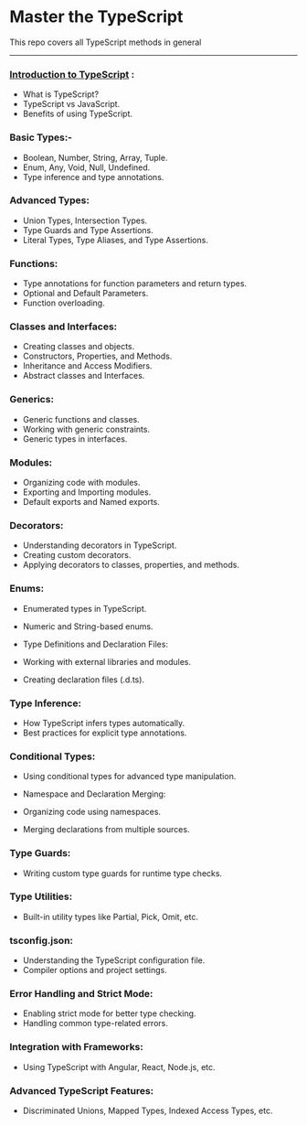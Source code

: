 # Master the TypeScript
This repo covers all TypeScript methods in general

---
### [Introduction to TypeScript](https://github.com/TheAbhiPatel/master_the_typescript/blob/main/introduction-to-typeScript.md) :

- What is TypeScript?
- TypeScript vs JavaScript.
- Benefits of using TypeScript.

### Basic Types:- 

- Boolean, Number, String, Array, Tuple.
- Enum, Any, Void, Null, Undefined.
- Type inference and type annotations.

### Advanced Types:

- Union Types, Intersection Types.
- Type Guards and Type Assertions.
- Literal Types, Type Aliases, and Type Assertions.

### Functions:

- Type annotations for function parameters and return types.
- Optional and Default Parameters.
- Function overloading.

### Classes and Interfaces:

- Creating classes and objects.
- Constructors, Properties, and Methods.
- Inheritance and Access Modifiers.
- Abstract classes and Interfaces.

### Generics:

- Generic functions and classes.
- Working with generic constraints.
- Generic types in interfaces.

### Modules:

- Organizing code with modules.
- Exporting and Importing modules.
- Default exports and Named exports.

### Decorators:

- Understanding decorators in TypeScript.
- Creating custom decorators.
- Applying decorators to classes, properties, and methods.

### Enums:

- Enumerated types in TypeScript.
- Numeric and String-based enums.
- Type Definitions and Declaration Files:

- Working with external libraries and modules.
- Creating declaration files (.d.ts).

### Type Inference:

- How TypeScript infers types automatically.
- Best practices for explicit type annotations.

### Conditional Types:

- Using conditional types for advanced type manipulation.
- Namespace and Declaration Merging:

- Organizing code using namespaces.
- Merging declarations from multiple sources.

### Type Guards:

- Writing custom type guards for runtime type checks.

### Type Utilities:

- Built-in utility types like Partial, Pick, Omit, etc.

### tsconfig.json:

- Understanding the TypeScript configuration file.
- Compiler options and project settings.

### Error Handling and Strict Mode:

- Enabling strict mode for better type checking.
- Handling common type-related errors.

### Integration with Frameworks:

- Using TypeScript with Angular, React, Node.js, etc.
 
### Advanced TypeScript Features:

- Discriminated Unions, Mapped Types, Indexed Access Types, etc.

